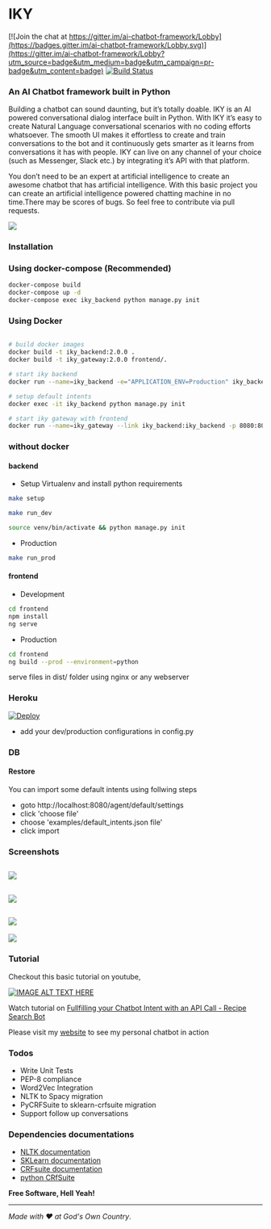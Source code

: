 # IKY
[![Join the chat at https://gitter.im/ai-chatbot-framework/Lobby](https://badges.gitter.im/ai-chatbot-framework/Lobby.svg)](https://gitter.im/ai-chatbot-framework/Lobby?utm_source=badge&utm_medium=badge&utm_campaign=pr-badge&utm_content=badge) [![Build Status](https://travis-ci.org/alfredfrancis/ai-chatbot-framework.svg?branch=master)](https://travis-ci.org/alfredfrancis/ai-chatbot-framework)
### An AI Chatbot framework built in Python



Building a chatbot can sound daunting, but it’s totally doable. IKY is an AI powered conversational dialog interface built in Python. With IKY it’s easy to create Natural Language conversational scenarios with no coding efforts whatsoever. The smooth UI makes it effortless to create and train conversations to the bot and it continuously gets smarter as it learns from conversations it has with people. IKY can live on any channel of your choice (such as Messenger, Slack etc.) by integrating it’s API with that platform.

You don’t need to be an expert at artificial intelligence to create an awesome chatbot that has artificial intelligence. With this basic project you can create an artificial intelligence powered chatting machine in no time.There may be scores of bugs. So feel free to contribute  via pull requests.

![](https://image.ibb.co/eMJ9Wx/Screen_Shot_2018_04_28_at_1_45_28_PM.png)

### Installation

### Using docker-compose (Recommended) 
```sh
docker-compose build
docker-compose up -d
docker-compose exec iky_backend python manage.py init
```

### Using Docker
```sh

# build docker images
docker build -t iky_backend:2.0.0 .
docker build -t iky_gateway:2.0.0 frontend/.

# start iky backend
docker run --name=iky_backend -e="APPLICATION_ENV=Production" iky_backend:2.0.0

# setup default intents
docker exec -it iky_backend python manage.py init

# start iky gateway with frontend
docker run --name=iky_gateway --link iky_backend:iky_backend -p 8080:80 iky_gateway:2.0.0

```

### without docker

#### backend

* Setup Virtualenv and install python requirements
```sh
make setup

make run_dev

source venv/bin/activate && python manage.py init
```
* Production
```sh
make run_prod
```

#### frontend
* Development
```sh
cd frontend
npm install
ng serve
```
* Production
```sh
cd frontend
ng build --prod --environment=python
```
serve files in dist/ folder using nginx or any webserver

### Heroku
[![Deploy](https://www.herokucdn.com/deploy/button.png)](https://heroku.com/deploy)

* add your dev/production configurations in config.py

### DB

#### Restore
You can import some default intents using follwing steps

- goto http://localhost:8080/agent/default/settings
- click 'choose file'
- choose 'examples/default_intents.json file'
- click import

### Screenshots

![](https://image.ibb.co/i9ReWx/Screen_Shot_2018_04_28_at_1_38_15_PM.png)
---
![](https://image.ibb.co/ivXKWx/Screen_Shot_2018_04_28_at_1_38_36_PM.png)
---
![](https://image.ibb.co/nf9Bdc/Screen_Shot_2018_04_28_at_1_38_57_PM.png)
---
![](https://image.ibb.co/b4q1dc/Screen_Shot_2018_04_28_at_1_43_06_PM.png)
### Tutorial

Checkout this basic tutorial on youtube,

[![IMAGE ALT TEXT HERE](https://preview.ibb.co/fj9N3v/Screenshot_from_2017_04_05_03_11_04.png)](https://www.youtube.com/watch?v=S1Fj7WinaBA)


Watch tutorial on [Fullfilling your Chatbot Intent with an API Call - Recipe Search Bot](https://www.youtube.com/watch?v=gqO69ojLobQ)

Please visit my [website](http://alfredfrancis.github.io) to see my personal chatbot in action

### Todos
 *  Write Unit Tests
 *  PEP-8 compliance
 *  Word2Vec Integration
 *  NLTK to Spacy migration
 *  PyCRFSuite to sklearn-crfsuite migration
 *  Support follow up conversations
 
 ### Dependencies documentations
* [NLTK documentation](www.nltk.org/)
* [SKLearn documentation](http://scikit-learn.org/)
* [CRFsuite documentation](http://www.chokkan.org/software/crfsuite/)
* [python CRfSuite](https://python-crfsuite.readthedocs.io/en/latest/)

**Free Software, Hell Yeah!**
<hr></hr>

_Made with :heart: at God's Own Country_.
